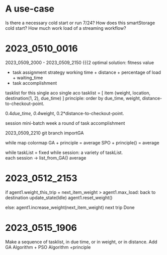 # A use-case
Is there a necessary cold start or run 7/24?
How does this smartStorage cold start? 
How much work load of a streaming workflow?

# 2023_0510_0016
2023_0509_2000 - 2023_0509_2150 {{{2
optimal solution:
fitness value

- task assignment strategy
    working time + distance + percentage of load + waiting_time 
- task accomplishment 

tasklist for this single aco
single aco
tasklist = [ item (weight, location, destination(1, 2), due_time) ] 
principle: order by due_time, weight, distance-to-checkout-point.

0.4*due_time, 0.4*weight, 0.2*distance-to-checkout-point.


session 
mini-batch week
a round of task accomplishment

2023_0509_2210
git branch importGA

while
    map colormap
        GA + principle = average
        SPO + principle() = average

while 
    taskList = fixed
    while 
        session: a variety of taskList.   
        each session -> list_from_GA()
    average


# 2023_0512_2153
if agent1.weight_this_trip + next_item_weight > agent1.max_load:
    back to destination
    update_state(Idle)
    agent1.reset_weight()

else:
    agent1.increase_weight(next_item_weight)
    next trip
Done

# 2023_0515_1906
Make a sequence of tasklist, in due time, or in weight, or in distance. 
Add GA Algorithm + PSO Algorithm +principle